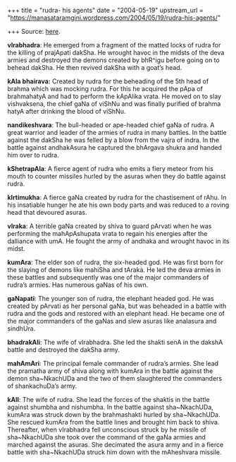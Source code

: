 +++
title = "rudra- his agents"
date = "2004-05-19"
upstream_url = "https://manasataramgini.wordpress.com/2004/05/19/rudra-his-agents/"

+++
Source: [here](https://manasataramgini.wordpress.com/2004/05/19/rudra-his-agents/).

**vIrabhadra**: He emerged from a fragment of the matted locks of rudra
for the killing of prajApati dakSha. He wrought havoc in the midsts of
the deva armies and destroyed the demons created by bhR^igu before going
on to behead dakSha. He then revived dakSha with a goat’s head.

**kAla bhairava:** Created by rudra for the beheading of the 5th head of
brahma which was mocking rudra. For this he acquired the pApa of
brahmahatyA and had to perform the kApAlika vrata. He moved on to slay
vishvaksena, the chief gaNa of viShNu and was finally purified of brahma
hatyA after drinking the blood of viShNu.

**nandikeshvara**: The bull-headed or ape-headed chief gaNa of rudra. A
great warrior and leader of the armies of rudra in many battles. In the
battle against the dakSha he was felled by a blow from the vajra of
indra. In the battle against andhakAsura he captured the bhArgava shukra
and handed him over to rudra.

**kShetrapAla**: A fierce agent of rudra who emits a fiery meteor from
his mouth to counter missiles hurled by the asuras when they do battle
against rudra.

**kIrtimukha**: A fierce gaNa created by rudra for the chastisement of
rAhu. In his insatiable hunger he ate his own body parts and was reduced
to a roving head that devoured asuras.

**vIraka**: A terrible gaNa created by shiva to guard pArvati when he
was performing the mahApAshupata vrata to regain his energies after the
dalliance with umA. He fought the army of andhaka and wrought havoc in
its midst.

**kumAra**: The elder son of rudra, the six-headed god. He was first
born for the slaying of demons like mahiSha and tAraka. He led the deva
armies in these battles and subsequently was one of the major commanders
of rudra’s armies. Has numerous gaNas of his own.

**gaNapati**: The younger son of rudra, the elephant headed god. He was
created by pArvati as her personal gaNa, but was beheaded in a battle
with rudra and the gods and restored with an elephant head. He became
one of the major commanders of the gaNas and slew asuras like analasura
and sindhUra.

**bhadrakAli**: The wife of vIrabhadra. She led the shakti senA in the
dakshA battle and destroyed the dakSha army.

**mahAmAri**: The principal female commander of rudra’s armies. She lead
the pramatha army of shiva along with kumAra in the battle against the
demon sha\~NkachUDa and the two of them slaughtered the commanders of
shankachuDa’s army.

**kAlI**: The wife of rudra. She lead the forces of the shaktis in the
battle against shumbha and nishumbha. In the battle against
sha\~NkachUDa, kumAra was struck down by the brahmashakti hurled by
sha\~NkachUDa. She rescued kumAra from the battle lines and brought him
back to shiva. Thereafter, when vIrabhadra fell unconscious struck by he
missile of sha\~NkachUDa she took over the command of the gaNa armies
and marched against the asuras. She decimated the asura army and in a
fierce battle with sha\~NkachUDa struck him down with the mAheshvara
missile.  

